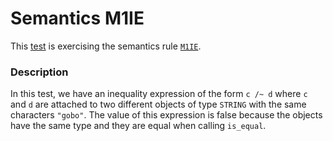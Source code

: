 # Semantics M1IE

This [test](.) is exercising the semantics rule [`M1IE`](../Readme.md).

### Description

In this test, we have an inequality expression of the form `c /~ d` where `c` and `d` are attached to two different objects of type `STRING` with the same characters `"gobo"`. The value of this expression is false because the objects have the same type and they are equal when calling `is_equal`.

